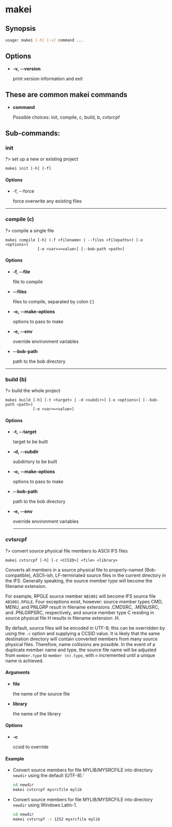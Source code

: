 # makei

## Synopsis

```bash
usage: makei [-h] [-v] command ...
```

## Options

- **-v, --version**

  print version information and exit

## These are common makei commands

- **command**

  Possible choices: init, compile, c, build, b, cvtsrcpf

## Sub-commands:

### init

?> set up a new or existing project

```
makei init [-h] [-f]
```

#### Options

- -f, --force

  force overwrite any existing files

---

### compile (c)

?> compile a single file

```
makei compile [-h] (-f <filename> | --files <filepaths>) [-o <options>]
              [-e <var>=<value>] [--bob-path <path>]
```

#### Options

- **-f, --file**

  file to compile

- **--files**

  files to compile, separated by colon (:)

- **-o, --make-options**

  options to pass to make

- **-e, --env**

  override environment variables

- **--bob-path**

  path to the bob directory

---

### build (b)

?> build the whole project

```
makei build [-h] [-t <target> | -d <subdir>] [-o <options>] [--bob-path <path>]
            [-e <var>=<value>]
```

#### Options

- **-t, --target**

  target to be built

- **-d, --subdir**

  subdirtory to be built

- **-o, --make-options**

  options to pass to make

- **--bob-path**

  path to the bob directory

- **-e, --env**

  override environment variables
  
  ---

### cvtsrcpf

?> convert source physical file members to ASCII IFS files


```
makei cvtsrcpf [-h] [-c <CCSID>] <file> <library>
```

Converts all members in a source physical file to properly-named (Bob-compatible), ASCII-ish, LF-terminated source files in the current directory in the IFS. Generally speaking, the source member type will become the filename extension.

For example, RPGLE source member `AB1001` will become IFS source file `AB1001.RPGLE`. Four exceptions exist, however: source member types CMD, MENU, and PNLGRP result in filename extensions .CMDSRC, .MENUSRC, and .PNLGRPSRC, respectively, and source member type C residing in source physical file H results in filename extension .H.

By default, source files will be encoded in UTF-8; this can be overridden by using the `-c` option and supplying a CCSID value.
It is likely that the same destination directory will contain converted members from many source physical files.  Therefore, name collisions are possible.  In the event of a duplicate member name and type, the source file name will be adjusted from `member.type` to `member (n).type`, with `n` incremented until a unique name is achieved.


#### Arguments

- **file**

  the name of the source file

- **library**

  the name of the library

#### Options

- **-c**

  ccsid to override

#### Example

- Convert source members for file MYLIB/MYSRCFILE into directory `newdir` using the default (UTF-8).'
  ```bash
  cd newdir
  makei cvtsrcpf mysrcfile mylib
  ```

- Convert source members for file MYLIB/MYSRCFILE into directory `newdir` using Windows Latin-1.
  ```bash
  cd newdir
  makei cvtsrcpf -c 1252 mysrcfile mylib
  ```